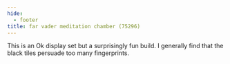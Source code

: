 ```yaml
---
hide:
  - footer
title: far vader meditation chamber (75296)
---
```


This is an Ok display set but a surprisingly fun build. I generally find that the black tiles persuade too many fingerprints.

